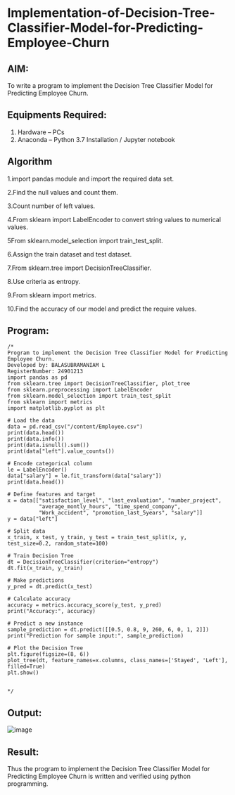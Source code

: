# Implementation-of-Decision-Tree-Classifier-Model-for-Predicting-Employee-Churn

## AIM:
To write a program to implement the Decision Tree Classifier Model for Predicting Employee Churn.

## Equipments Required:
1. Hardware – PCs
2. Anaconda – Python 3.7 Installation / Jupyter notebook

## Algorithm
1.import pandas module and import the required data set.

2.Find the null values and count them.

3.Count number of left values.

4.From sklearn import LabelEncoder to convert string values to numerical values.

5From sklearn.model_selection import train_test_split.

6.Assign the train dataset and test dataset.

7.From sklearn.tree import DecisionTreeClassifier.

8.Use criteria as entropy.

9.From sklearn import metrics.

10.Find the accuracy of our model and predict the require values.

## Program:
```
/*
Program to implement the Decision Tree Classifier Model for Predicting Employee Churn.
Developed by: BALASUBRAMANIAM L
RegisterNumber: 24901213
import pandas as pd
from sklearn.tree import DecisionTreeClassifier, plot_tree
from sklearn.preprocessing import LabelEncoder
from sklearn.model_selection import train_test_split
from sklearn import metrics
import matplotlib.pyplot as plt

# Load the data
data = pd.read_csv("/content/Employee.csv")
print(data.head())
print(data.info())
print(data.isnull().sum())
print(data["left"].value_counts())

# Encode categorical column
le = LabelEncoder()
data["salary"] = le.fit_transform(data["salary"])
print(data.head())

# Define features and target
x = data[["satisfaction_level", "last_evaluation", "number_project", 
          "average_montly_hours", "time_spend_company", 
          "Work_accident", "promotion_last_5years", "salary"]]
y = data["left"]

# Split data
x_train, x_test, y_train, y_test = train_test_split(x, y, test_size=0.2, random_state=100)

# Train Decision Tree
dt = DecisionTreeClassifier(criterion="entropy")
dt.fit(x_train, y_train)

# Make predictions
y_pred = dt.predict(x_test)

# Calculate accuracy
accuracy = metrics.accuracy_score(y_test, y_pred)
print("Accuracy:", accuracy)

# Predict a new instance
sample_prediction = dt.predict([[0.5, 0.8, 9, 260, 6, 0, 1, 2]])
print("Prediction for sample input:", sample_prediction)

# Plot the Decision Tree
plt.figure(figsize=(8, 6))
plot_tree(dt, feature_names=x.columns, class_names=['Stayed', 'Left'], filled=True)
plt.show()


*/
```

## Output:
![image](https://github.com/user-attachments/assets/63babefb-b99e-4544-ba9a-0d2862593707)



## Result:
Thus the program to implement the  Decision Tree Classifier Model for Predicting Employee Churn is written and verified using python programming.
